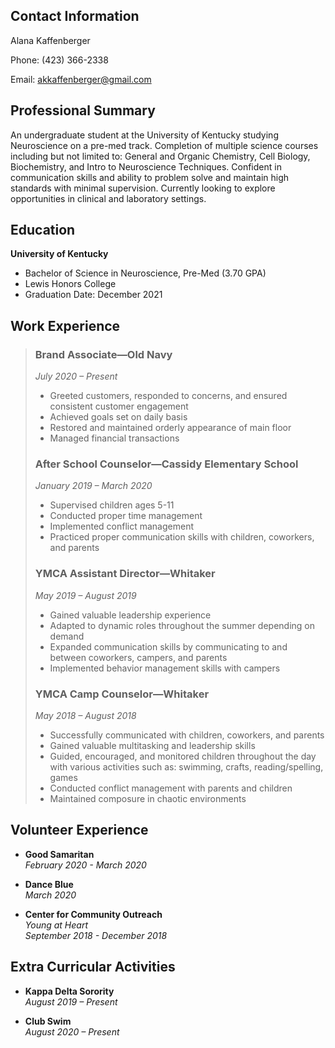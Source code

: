 ## Contact Information
Alana Kaffenberger  
 
Phone: (423) 366-2338 

Email: akkaffenberger@gmail.com  


## Professional Summary 
An undergraduate student at the University of Kentucky studying Neuroscience on a pre-med track. Completion of multiple science courses including but not limited to: General and Organic Chemistry, Cell Biology, Biochemistry, and Intro to Neuroscience Techniques. Confident in communication skills and ability to problem solve and maintain high standards with minimal supervision. Currently looking to explore opportunities in clinical and laboratory settings. 

## Education
**University of Kentucky**
* Bachelor of Science in Neuroscience, Pre-Med (3.70 GPA)
* Lewis Honors College 
* Graduation Date: December 2021


## Work Experience 
>### Brand Associate—Old Navy	          
>_July 2020 – Present_
>* Greeted customers, responded to concerns, and ensured consistent customer engagement 
>* Achieved goals set on daily basis 
>* Restored and maintained orderly appearance of main floor
>* Managed financial transactions
>
>### After School Counselor—Cassidy Elementary School	
>_January 2019 – March 2020_
>* Supervised children ages 5-11
>* Conducted proper time management
>* Implemented conflict management 
>* Practiced proper communication skills with children, coworkers, and parents 
>
>### YMCA Assistant Director—Whitaker 			       		
>_May 2019 – August 2019_
>* Gained valuable leadership experience 
>* Adapted to dynamic roles throughout the summer depending on demand
>* Expanded communication skills by communicating to and between coworkers, campers, and parents 
>* Implemented behavior management skills with campers
>
>### YMCA Camp Counselor—Whitaker 						    
>_May 2018 – August 2018_
>* Successfully communicated with children, coworkers, and parents
>* Gained valuable multitasking and leadership skills
>* Guided, encouraged, and monitored children throughout the day with various activities such as: swimming, crafts, reading/spelling, games 
>* Conducted conflict management with parents and children
>* Maintained composure in chaotic environments

## Volunteer Experience
* **Good Samaritan**  
_February 2020 - March 2020_

* **Dance Blue**  
_March 2020_

* **Center for Community Outreach**  
_Young at Heart_   
_September 2018 - December 2018_ 

## Extra Curricular Activities 
* **Kappa Delta Sorority**  
_August 2019 – Present_

* **Club Swim**  
_August 2020 – Present_